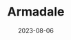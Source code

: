 ---
tags: outer-hebrides-skye
date: 2023-08-06
title: Armadale
kilometres: 76.8
start: Elgol
end: Armadale
average_speed: 15.1
total_duration: "5:15:40"
ascent: 468
descent: 490
permalink: false
---